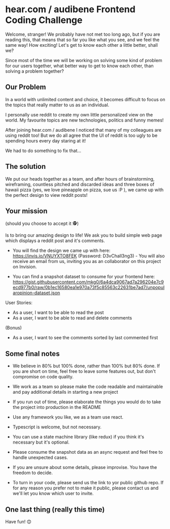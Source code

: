 # hear.com / audibene Frontend Coding Challenge

Welcome, stranger! We probably have not met too long ago, but if you are reading this, that means that so far you like what you see, and we feel the same way! How exciting! Let's get to know each other a little better, shall we?

Since most of the time we will be working on solving some kind of problem for our users together, what better way to get to know each other, than solving a problem together?

## Our Problem

In a world with unlimited content and choice, it becomes difficult to focus on the topics that really matter to us as an individual.

I personally use reddit to create my own little personalized view on the world. My favourite topics are new technologies, politics and funny memes!

After joining hear.com / audibene I noticed that many of my colleagues are using reddit too! But we do all agree that the UI of reddit is too ugly to be spending hours every day staring at it!

We had to do something to fix that...

## The solution

We put our heads together as a team, and after hours of brainstorming, wireframing, countless pitched and discarded ideas and three boxes of hawaii pizza (yes, we love pineapple on pizza, sue us :P ), we came up with the perfect design to view reddit posts!

## Your mission

(should you choose to accept it :detective:)

Is to bring our amazing design to life! We ask you to build simple web page which displays a reddit post and it's comments.

- You will find the design we came up with here: https://invis.io/VNUYXTO8FEK (Password: D3vChall3ng3) - You will also receive an email from us, inviting you as an collaborator on this project on Invision.

- You can find a snapshot dataset to consume for your frontend here: https://gist.githubusercontent.com/mkg0/6a4dca9067ad7a296204e7c9ecd977b0/raw/0b1ec16580ea1e970a73f5c85563c22631be7ad7/unpopularopinion-dataset.json

User Stories:

- As a user, I want to be able to read the post
- As a user, I want to be able to read and delete comments

(Bonus)

- As a user, I want to see the comments sorted by last commented first

## Some final notes

- We believe in 80% but 100% done, rather than 100% but 80% done. If you are short on time, feel free to leave some features out, but don't compromise on code quality.

- We work as a team so please make the code readable and maintainable and pay additional details in starting a new project

- If you run out of time, please elaborate the things you would do to take the project into production in the README

- Use any framework you like, we as a team use react.

- Typescript is welcome, but not necessary.

- You can use a state machine library (like redux) if you think it's necessary but it's optional.

- Please consume the snapshot data as an async request and feel free to handle unexpected cases.

- If you are unsure about some details, please improvise. You have the freedom to decide.

- To turn in your code, please send us the link to yor public github repo. If for any reason you prefer not to make it public, please contact us and we'll let you know which user to invite.

## One last thing (really this time)

Have fun! :blush:
